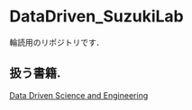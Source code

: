 # DataDriven_SuzukiLab
輪読用のリポジトリです．

## 扱う書籍. 
[Data Driven Science and Engineering](https://www.amazon.co.jp/Data-Driven-Science-Engineering-Learning-Dynamical/dp/1108422098)



